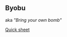 ## Byobu

aka *"Bring your own bomb"*

[Quick sheet](https://gist.github.com/inhumantsar/bf86ff1961cccdf8be06)
